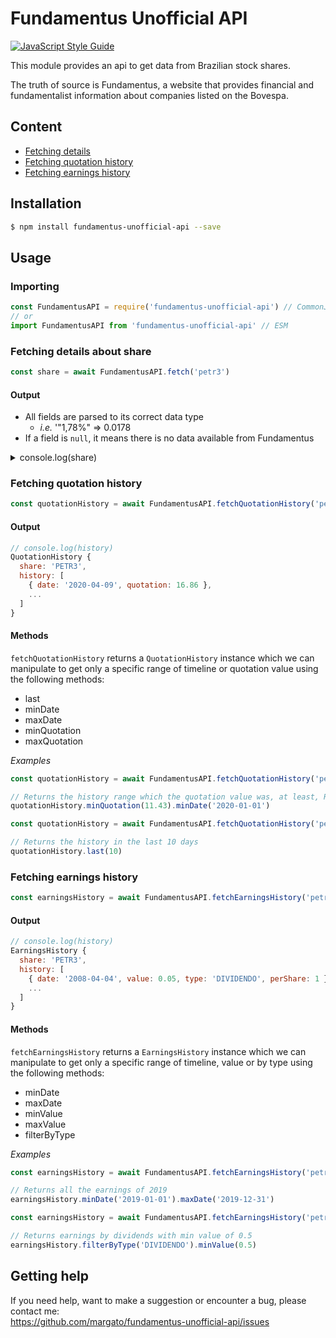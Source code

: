 # Fundamentus Unofficial API

[![JavaScript Style Guide](https://cdn.rawgit.com/standard/standard/master/badge.svg)](https://github.com/standard/standard)

This module provides an api to get data from Brazilian stock shares.

The truth of source is Fundamentus, a website that provides financial and fundamentalist information about companies listed on the Bovespa.


## Content
- [Fetching details](#fetching-details-about-share)
- [Fetching quotation history](#fetching-quotation-history)
- [Fetching earnings history](#fetching-earnings-history)

## Installation

```bash
$ npm install fundamentus-unofficial-api --save
```

## Usage


### Importing

```js
const FundamentusAPI = require('fundamentus-unofficial-api') // CommonJS
// or
import FundamentusAPI from 'fundamentus-unofficial-api' // ESM
```


### Fetching details about share

```js
const share = await FundamentusAPI.fetch('petr3')
```

#### Output

- All fields are parsed to its correct data type
	- *i.e.* '"1,78%" => 0.0178
- If a field is `null`, it means there is no data available from Fundamentus

<details>
  <summary>console.log(share)</summary>
  
```js
{
  ano2015: -0.0455,
  ano2016: 0.9738,
  ano2017: -0.0018,
  ano2018: 0.5154,
  ano2019: 0.2774,
  ano2020: -0.4731,
  ativo: 926011000000,
  ativoCirculante: 112101000000,
  cotacao: 16.86,
  cresRec5A: 0.009,
  dataUltCot: '09/04/2020',
  dia: -0.0366,
  disponibilidades: 33294000000,
  divBrPorPatrim: 1.19,
  divBruta: 351161000000,
  divLiquida: 317867000000,
  divYield: 0.03,
  ebit: 28649000000,
  ebitPorAtivo: 0.104,
  empresa: 'PETROBRAS ON',
  evPorEbit: 5.6,
  evPorEbitda: 3.38,
  giroAtivos: 0.33,
  liquidezCorr: 0.97,
  lpa: 3.08,
  lucroLiquido: 8153000000,
  margBruta: 0.404,
  margEbit: 0.318,
  margLiquida: 0.136,
  max52Sem: 33.28,
  mes: 0.1924,
  min52Sem: 11.05,
  nroAcoes: 13044500000,
  pPorAtivCircLiq: -0.43,
  pPorAtivos: 0.24,
  pPorCapGiro: -54.36,
  pPorEbit: 2.29,
  pPorL: 5.48,
  pPorVp: 0.74,
  papel: 'PETR3',
  patrimLiq: 295541000000,
  psr: 0.73,
  receitaLiquida: 72628000000,
  roe: 0.136,
  roic: 0.11,
  setor: 'Petróleo, Gás e Biocombustíveis',
  subsetor: 'Exploração e/ou Refino e Distribuição',
  tipo: 'ON',
  ultBalancoProcessado: '31/12/2019',
  ultimos12Meses: -0.4728,
  ultimos30Dias: -0.0035,
  valorDaFirma: 537797000000,
  valorDeMercado: 219930000000,
  volMed2M: 852007000,
  vpa: 22.66
}
```
  
</details>

### Fetching quotation history

```js
const quotationHistory = await FundamentusAPI.fetchQuotationHistory('petr3')
```

#### Output

```js
// console.log(history)
QuotationHistory {
  share: 'PETR3',
  history: [
    { date: '2020-04-09', quotation: 16.86 },
    ...
  ]
}
```

#### Methods
`fetchQuotationHistory` returns a `QuotationHistory` instance which we can manipulate to get only a specific range of timeline or quotation value using the following methods:
- last
- minDate
- maxDate
- minQuotation
- maxQuotation

*Examples*

```js
const quotationHistory = await FundamentusAPI.fetchQuotationHistory('petr3')

// Returns the history range which the quotation value was, at least, R$11.43 since January 1st, 2020
quotationHistory.minQuotation(11.43).minDate('2020-01-01')
```

```js
const quotationHistory = await FundamentusAPI.fetchQuotationHistory('petr3')

// Returns the history in the last 10 days
quotationHistory.last(10)
```
### Fetching earnings history

```js
const earningsHistory = await FundamentusAPI.fetchEarningsHistory('petr3')
```

#### Output

```js
// console.log(history)
EarningsHistory {
  share: 'PETR3',
  history: [
    { date: '2008-04-04', value: 0.05, type: 'DIVIDENDO', perShare: 1 },
    ...
  ]
}
```

#### Methods
`fetchEarningsHistory` returns a `EarningsHistory` instance which we can manipulate to get only a specific range of timeline, value or by type using the following methods:
- minDate
- maxDate
- minValue
- maxValue
- filterByType

*Examples*

```js
const earningsHistory = await FundamentusAPI.fetchEarningsHistory('petr3')

// Returns all the earnings of 2019
earningsHistory.minDate('2019-01-01').maxDate('2019-12-31')
```

```js
const earningsHistory = await FundamentusAPI.fetchEarningsHistory('petr3')

// Returns earnings by dividends with min value of 0.5
earningsHistory.filterByType('DIVIDENDO').minValue(0.5)
```

## Getting help

If you need help, want to make a suggestion or encounter a bug, please contact me:
<br/>
https://github.com/margato/fundamentus-unofficial-api/issues
